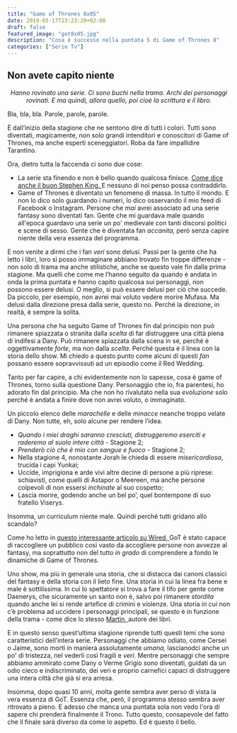 ```yaml
---
title: "Game of Thrones 8x05"
date: 2019-05-17T23:23:29+02:00
draft: false
featured_image: "got8x05.jpg"
description: "Cosa è successo nella puntata 5 di Game of Thrones 8"
categories: ["Serie Tv"]
---
```


## Non avete capito niente
*<p style="text-align: center;">Hanno rovinato una serie. Ci sono buchi nella trama. Archi dei personaggi rovinati. E ma quindi, allora quello, poi cioè la scrittura e il libro. </p>*

Bla, bla, bla. Parole, parole, parole. 

È dall’inizio della stagione che ne sentono dire di tutti i colori. Tutti sono diventati, magicamente, non solo grandi intenditori e conoscitori di Game of Thrones, ma anche esperti sceneggiatori. Roba da fare impallidire Tarantino.

Ora, dietro tutta la faccenda ci sono due cose: 

*  La serie sta finendo e non è bello quando qualcosa finisce. <a href="https://twitter.com/StephenKing/status/1129150700167077891" target="_blank" rel="nofollow" title="Stephen King">Come dice anche il buon Stephen King. </a> E nessuno di noi penso possa contraddirlo.
* Game of Thrones è diventato un fenomeno di massa. In tutto il mondo. E non lo dico solo guardando i numeri, lo dico osservando il mio feed di Facebook o Instagram. Persone che *mai* avrei associato ad una serie fantasy sono diventati fan. Gente che mi guardava male quando all'epoca guardavo una serie un po' medievale con tanti discorsi politici e scene di sesso. Gente che è diventata fan *accanita*, però senza capire niente della vera essenza del programma. 

E non venite a dirmi che i fan *veri* sono delusi. Passi per la gente che ha letto i libri, loro sì posso immaginare abbiano trovato fin troppe differenze - non solo di trama ma anche stilistiche, anche se questo vale fin dalla prima stagione. Ma quelli che come me l’hanno seguito da quando è andata in onda la prima puntata e hanno capito qualcosa sui personaggi, non possono essere delusi. O meglio, si può essere delusi per ciò che succede. Da piccolo, per esempio, non avrei mai voluto vedere morire Mufasa. Ma delusi dalla direzione presa dalla serie, questo no. Perché la direzione, in realtà, è sempre la solita. 

Una persona che ha seguito Game of Thrones fin dal principio non può rimanere spiazzata o stranita dalla *scelta* di far distruggere una città piena di indifesi a Dany. Può rimanere spiazzata dalla scena in sé, perché è oggettivamente *forte*, ma non dalla *scelta*. Perché questa è il linea con la storia dello show. Mi chiedo a questo punto come alcuni di questi *fan* possano essere sopravvissuti ad un episodio come il Red Wedding. 

Tanto per far capire, a chi evidentemente non lo sapesse, cosa è game of Thrones, torno sulla questione Dany. Personaggio che io, fra parentesi, ho adorato fin dal principio. Ma che non ho rivalutato nella sua *evoluzione* solo perché è andata a finire dove non avrei voluto, o immaginato. 

Un piccolo elenco delle *marachelle* e delle *minacce* neanche troppo velate di Dany. Non tutte, eh, solo alcune per rendere l’idea. 

* *Quando i miei draghi saranno cresciuti, distruggeremo eserciti e raderemo al suolo intere città* - Stagione 2;
* *Prenderò ciò che è mio con sangue e fuoco* - Stagione 2;
* Nella stagione 4, nonostante Jorah le chieda di essere *misericordiosa*,  trucida i capi Yunkai;
* Uccide, imprigiona e arde vivi altre decine di persone a più riprese: schiavisti, come quelli di Astapor o Meereen, ma anche persone colpevoli di non essersi *inchinate* al suo cospetto;
* Lascia morire, godendo anche un bel po’, quel bontempone di suo fratello Viserys.

Insomma, un curriculum niente male. Quindi perché tutti gridano allo scandalo?

Come ho letto in <a href="https://www.wired.it/play/televisione/2019/05/16/recchioni-game-of-thrones/" target="_blank" rel="nofollow" title="Martin"> questo interessante articolo su Wired, </a> GoT è stato capace di raccogliere un pubblico così vasto da accogliere persone non avvezze al fantasy, ma soprattutto non del tutto *in grado* di comprendere a fondo le dinamiche di Game of Thrones. 

Uno show, ma più in generale una storia, che si distacca dai canoni classici del fantasy e della storia con il lieto fine. Una storia in cui la linea fra bene e male è sottilissima. In cui lo spettatore si trova a fare il tifo per gente come Daenerys, che sicuramente un santo non è, salvo poi rimanere *stordita* quando anche lei si rende artefice di crimini e violenze.  Una storia in cui non c’è problema ad uccidere i personaggi principali, se questo è in funzione della trama - come dice lo stesso  <a href="https://www.youtube.com/watch?v=cspPt3-PFjw" target="_blank" rel="nofollow" title="Martin"> Martin, </a> autore dei libri. 

E in questo senso quest’ultima stagione riprende tutti questi temi che sono caratteristici dell’intera serie. Personaggi che abbiamo odiato, come Cersei o Jaime, sono morti in maniera assolutamente *umana,* lascianodci anche un po' di tristezza, nel vederli così fragili e *veri*. Mentre personaggi che sempre abbiamo ammirato come Dany o Verme Grigio sono diventati, guidati da un odio cieco e indiscriminato, dei veri e proprio carnefici capaci di distruggere una intera città che già si era arresa. 

Insomma, dopo quasi 10 anni, molta gente sembra aver perso di vista la vera essenza di GoT. Essenza che, però, il programma stesso sembra aver ritrovato a pieno. 
E adesso che manca una puntata sola non vedo l'ora di sapere chi prenderà finalmente il Trono. Tutto questo, consapevole del fatto che il finale sarà diverso da come lo aspetto. Ed è questo il bello. 



